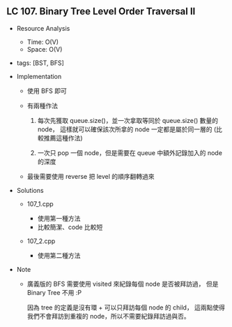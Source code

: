 ## LC 107. Binary Tree Level Order Traversal II
- Resource Analysis
    - Time: O(V)
    - Space: O(V)

- tags: [BST, BFS]

- Implementation
    - 使用 BFS 即可
    - 有兩種作法
        1.  每次先獲取 queue.size()，並一次拿取等同於 queue.size() 數量的 node，
            這樣就可以確保該次所拿的 node 一定都是屬於同一層的 
            (比較推薦這種作法)

        2.  一次只 pop 一個 node，但是需要在 queue 中額外記錄加入的 node 的深度
    
    - 最後需要使用 reverse 把 level 的順序翻轉過來
 
- Solutions
    - 107_1.cpp
        - 使用第一種方法
        - 比較簡潔、code 比較短
         
    - 107_2.cpp
        - 使用第二種方法

- Note
    - 廣義版的 BFS 需要使用 visited 來紀錄每個 node 是否被拜訪過，
      但是 Binary Tree 不用 :P

      因為 tree 的定義是沒有環 + 可以只拜訪每個 node 的 child，
      這兩點使得我們不會拜訪到重複的 node，所以不需要紀錄拜訪過與否。 
